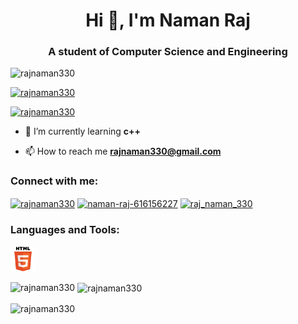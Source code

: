 <h1 align="center">Hi 👋, I'm Naman Raj</h1>
<h3 align="center">A student of Computer Science and Engineering</h3>

<p align="left"> <img src="https://komarev.com/ghpvc/?username=rajnaman330&label=Profile%20views&color=0e75b6&style=flat" alt="rajnaman330" /> </p>

<p align="left"> <a href="https://github.com/ryo-ma/github-profile-trophy"><img src="https://github-profile-trophy.vercel.app/?username=rajnaman330" alt="rajnaman330" /></a> </p>

<p align="left"> <a href="https://twitter.com/rajnaman330" target="blank"><img src="https://img.shields.io/twitter/follow/rajnaman330?logo=twitter&style=for-the-badge" alt="rajnaman330" /></a> </p>

- 🌱 I’m currently learning **c++**

- 📫 How to reach me **rajnaman330@gmail.com**

<h3 align="left">Connect with me:</h3>
<p align="left">
<a href="https://twitter.com/rajnaman330" target="blank"><img align="center" src="https://raw.githubusercontent.com/rahuldkjain/github-profile-readme-generator/master/src/images/icons/Social/twitter.svg" alt="rajnaman330" height="30" width="40" /></a>
<a href="https://linkedin.com/in/naman-raj-616156227" target="blank"><img align="center" src="https://raw.githubusercontent.com/rahuldkjain/github-profile-readme-generator/master/src/images/icons/Social/linked-in-alt.svg" alt="naman-raj-616156227" height="30" width="40" /></a>
<a href="https://instagram.com/raj_naman_330" target="blank"><img align="center" src="https://raw.githubusercontent.com/rahuldkjain/github-profile-readme-generator/master/src/images/icons/Social/instagram.svg" alt="raj_naman_330" height="30" width="40" /></a>
</p>

<h3 align="left">Languages and Tools:</h3>
<p align="left"> <a href="https://www.w3.org/html/" target="_blank" rel="noreferrer"> <img src="https://raw.githubusercontent.com/devicons/devicon/master/icons/html5/html5-original-wordmark.svg" alt="html5" width="40" height="40"/> </a> </p>

<p><img align="left" src="https://github-readme-stats.vercel.app/api/top-langs?username=rajnaman330&show_icons=true&locale=en&layout=compact" alt="rajnaman330" /></p>

<p>&nbsp;<img align="center" src="https://github-readme-stats.vercel.app/api?username=rajnaman330&show_icons=true&locale=en" alt="rajnaman330" /></p>

<p><img align="center" src="https://github-readme-streak-stats.herokuapp.com/?user=rajnaman330&" alt="rajnaman330" /></p>
